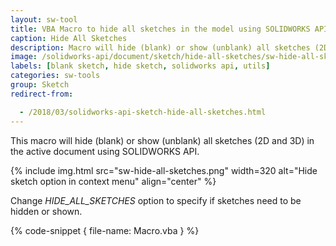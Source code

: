 ```yaml
---
layout: sw-tool
title: VBA Macro to hide all sketches in the model using SOLIDWORKS API
caption: Hide All Sketches
description: Macro will hide (blank) or show (unblank) all sketches (2D and 3D) in the active document using SOLIDWORKS API
image: /solidworks-api/document/sketch/hide-all-sketches/sw-hide-all-sketches.png
labels: [blank sketch, hide sketch, solidworks api, utils]
categories: sw-tools
group: Sketch
redirect-from:

  - /2018/03/solidworks-api-sketch-hide-all-sketches.html
---
```

This macro will hide (blank) or show (unblank) all sketches (2D and 3D) in the active document using SOLIDWORKS API.

{% include img.html src="sw-hide-all-sketches.png" width=320 alt="Hide sketch option in context menu" align="center" %}

Change *HIDE_ALL_SKETCHES* option to specify if sketches need to be hidden or shown.  

{% code-snippet { file-name: Macro.vba } %}
